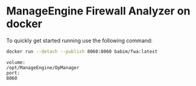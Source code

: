 # ManageEngine Firewall Analyzer on docker

To quickly get started running use the following command:
```bash
docker run --detach --publish 8060:8060 babim/fwa:latest
```
```
volume:
/opt/ManageEngine/OpManager
port:
8060
```
